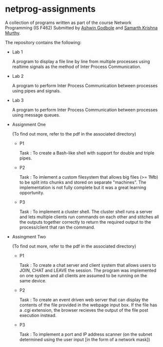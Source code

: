 # netprog-assignments
A collection of programs written as part of the course Network Programming (IS F462)
Submitted by [Ashwin Godbole](https://github.com/aelobdog/) and [Samarth Krishna Murthy](https://github.com/samarthkm/).

The repository contains the following:
- Lab 1

  A program to display a file line by line from multiple processes using realtime signals as the method of Inter Process Communication.

- Lab 2

  A program to perform Inter Process Communication between processes using pipes and signals.

- Lab 3

  A program to perform Inter Process Communication between processes using message queues.

- Assignment One

  (To find out more, refer to the pdf in the associated directory)

  - P1

    Task : To create a Bash-like shell with support for double and triple pipes. 

  - P2

    Task : To imlement a custom filesystem that allows big files (>= 1Mb) to be split into chunks and stored on separate "machines". The implementation is not fully complete but it was a great learning opportunity.

  - P3

    Task : To implement a cluster shell. The cluster shell runs a server and lets multiple clients run commands on each other and stitches all the outputs together correctly to return the required output to the process/client that ran the command.

- Assingment Two

  (To find out more, refer to the pdf in the associated directory)

  - P1

    Task : To create a chat server and client system that allows users to JOIN, CHAT and LEAVE the session. The program was implemented on one system and all clients are assumed to be running on the same device.

  - P2

    Task : To create an event driven web server that can display the contents of the file provided in the webpage input box. If the file has a .cgi extension, the browser recieves the output of the file post execution instead.

  - P3

    Task : To implement a port and IP address scanner (on the subnet determined using the user input [in the form of a network mask])

